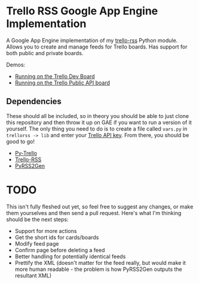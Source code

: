 Trello RSS Google App Engine Implementation
===========================================

A Google App Engine implementation of my [trello-rss](https://github.com/naiyt/trello-rss) Python module. Allows you to create and manage feeds for Trello boards. Has support for both public and private boards.

Demos:

* [Running on the Trello Dev Board](http://trellorss.appspot.com/feed/5066549580791808)
* [Running on the Trello Public API board](http://trellorss.appspot.com/feed/5275456790069248)

Dependencies
------------

These should all be included, so in theory you should be able to just clone this repository and then throw it up on GAE if you want to run a version of it yourself. The only thing you need to do is to create a file called `vars.py` in `trellorss -> lib` and enter your [Trello API key](https://trello.com/1/appKey/generate). From there, you should be good to go!

* [Py-Trello](https://github.com/sarumont/py-trello)
* [Trello-RSS](https://github.com/naiyt/trello-rss)
* [PyRSS2Gen](https://pypi.python.org/pypi/PyRSS2Gen/1.1)

TODO
====

This isn't fully fleshed out yet, so feel free to suggest any changes, or make them yourselves and then send a pull request. Here's what I'm thinking should be the next steps:

* Support for more actions
* Get the short ids for cards/boards
* Modify feed page
* Confirm page before deleting a feed
* Better handling for potentially identical feeds
* Prettify the XML (doesn't matter for the feed really, but would make it more human readable - the problem is how PyRSS2Gen outputs the resultant XML)